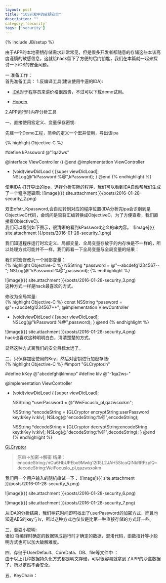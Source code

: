 ```yaml
---
layout: post
title: "iOS开发中的密钥安全"
description: ""
category:'security'
tags: ['security']
---
```

{% include JB/setup %}

由于APP的本地密钥存储需求非常常见，但是很多开发者都随意的存储这些本该高度谨慎的敏感信息，这就给hack留下了方便的后门钥匙，我们在本篇就一起来探讨一下iOS的安全问题。

<!--more-->

一.准备工作：  
首先准备工具：
1.反编译工具(建议使用牛逼的IDA):
  
  + [IDA](https://www.hex-rays.com/products/ida/support/download.shtml)对于程序员来讲价格很昂贵，不过可以下载demo试用。  

  + [Hopeer](http://www.hopperapp.com/)  

2.APP运行时内存分析工具

一、直接使用宏定义、变量保存密钥:

先建一个Demo工程，简单的定义一个宏并使用，导出该ipa    

{% highlight Objective-C %}

#define kPassword @"1qa2ws"

@interface ViewController ()
@end
@implementation ViewController

- (void)viewDidLoad {
    [super viewDidLoad];
    NSLog(@"kPassword:%@",kPassword);
}
@end
{% endhighlight %}

使用IDA 打开导出的ipa，选择分析实际的程序，我们可以看到IDA自动帮我们生成了一个程序逻辑图:
![image]({{ site.attachment }}/posts/2016-01-28-security_2.png)

双击cfstr_Kpassword,会自动转到对应的程序位置(IDA分析完ipa会识别到是ObjectiveC代码，会询问是否将汇编转换成ObjectiveC，为了方便查看，我们直接看ObjectiveC).  
我们可以看到如下图示，很清晰的看到kPassword定义的串内容。
![image]({{ site.attachment }}/posts/2016-01-28-security_1.png)

我们知道程序运行时宏定义、局部变量、全局变量存放于的内存块是不一样的，所以处理方式可能并不一样，我们再看一下全局变量与全局变量的结果：  

我们将宏修改为一个局部变量：  
{% highlight Objective-C %} 
NSString *password = @"--abcdefg1234567--";
NSLog(@"kPassword:%@",password);
{% endhighlight %}

![image]({{ site.attachment }}/posts/2016-01-28-security_3.png)  
这种方式一样是hack最喜欢的方式。  

修改为全局常量:  
{% highlight Objective-C %} 
const NSString *password = @"++abcdefg1234567++";
@implementation ViewController
- (void)viewDidLoad {
    [super viewDidLoad];
    NSLog(@"kPassword:%@",password);
}
@end
{% endhighlight %}

![image]({{ site.attachment }}/posts/2016-01-28-security_4.png)  
hack也喜欢这种明明白白，清清楚楚的方式。

显然这种方式离我们的安全目标太远了。

二、只保存加密使用的Key，然后对密钥进行加密存储:  
{% highlight Objective-C %} 
#import "GLCryptor.h"

#define kKey @"abcdefghijklmnop"
#define kIv @"-1qa2ws-"

@implementation ViewController
- (void)viewDidLoad {
    [super viewDidLoad];

    NSString *userPassword = @"WeiFocusIo_pl,qazwsxokm";

    NSString *encodeString = [GLCryptor encryptString:userPassword key:kKey iv:kIv];
    NSLog(@"encodeString:%@",encodeString);

    NSString *decodeString = [GLCryptor decryptString:encodeString key:kKey iv:kIv];
    NSLog(@"decodeString:%@",decodeString);
}
@end
{% endhighlight %}

[GLCryptor](https://github.com/GrayLuo/GLCryptor.git)

>  原串->加密->解密 结果：
>  encodeString:/nOu6HbUPEbx9Mwlg12i15L2JAH5StcoQINkRRFzplQ=    
>  decodeString:WeiFocusIo_pl,qazwsxokm

我们用一个用户输入的随机串试一下：
![image]({{ site.attachment }}/posts/2016-01-28-security_5.png)  

![image]({{ site.attachment }}/posts/2016-01-28-security_6.png)  

![image]({{ site.attachment }}/posts/2016-01-28-security_7.png)  

从IDA的分析结果，我们稍花时间即可找出了userPassword的加密方式，而且也知道AES的key与iv，所以这种方式也仅仅是比第一种直接存储的方式好一些。

三、耍耍小聪明:  
诸如 将编译时确定的数据转成运行时才确定的数据，混淆代码，函数指针等小聪明方式也可以加大破解难度。

四、存储于UserDefault、CoreData、DB、file等文件中 ：  
由于以上几种数据持久化方式都是明文存储，可以很容易就拿到了APP的沙盒数据了，所以定然不会安全。

五、KeyChain：  




